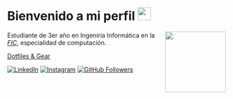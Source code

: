 <div id="header" align="left">
  
  <h1>
    Bienvenido a mi perfil
    <img src="https://media2.giphy.com/media/v1.Y2lkPTc5MGI3NjExbzRjdDA4d24zenFzOG1vam94cnlzbGhtcmh1NGQwaGxsOTkwcmRwYyZlcD12MV9pbnRlcm5hbF9naWZfYnlfaWQmY3Q9Zw/ah7KwjMNJlhtK/giphy.gif" width="30px"/>
  </h1>
  <img align="right" src="https://66.media.tumblr.com/3d05599acbae7a7d95fec533f8a3b2d1/tumblr_mpzxpfGkZX1rl3tlpo1_500.png" width="140"/>

  Estudiante de 3er año en Ingeniría Informática en la *[FIC](https://www.fic.udc.es/)*, especialidad de computación.

  [Dotfiles & Gear](https://github.com/gaaelgarciia/dotfiles)

  [![LinkedIn](https://img.shields.io/badge/LinkedIn-458588?style=flat-square&logo=linkedin&logoColor=white&link=https://www.linkedin.com/in/gael-garciaa/)](https://www.linkedin.com/in/gael-garciaa/)
  [![Instagram](https://img.shields.io/badge/-@gaael.garciia-CC241D?logo=instagram&logoColor=white&style=flat-square)](https://www.instagram.com/gaael.garciia)
  [![GitHub Followers](https://img.shields.io/github/followers/gaaelgarciia?label=Followers&style=flat-square&color=D79921&logo=github&logoColor=white)](https://github.com/gaaelgarciia)
</div>


 
